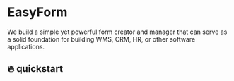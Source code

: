 # EasyForm
We build a simple yet powerful form creator and manager that can serve as a solid foundation for building WMS, CRM, HR, or other software applications.

## 🔥 quickstart
